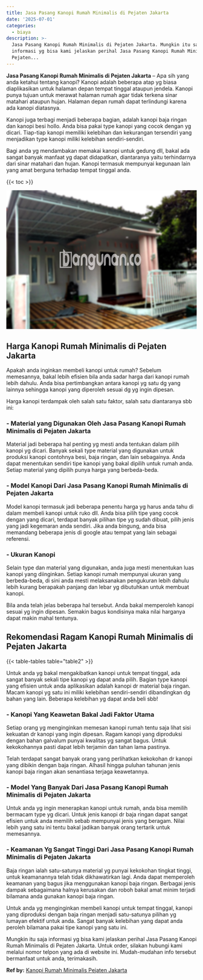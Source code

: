 ```yaml
---
title: Jasa Pasang Kanopi Rumah Minimalis di Pejaten Jakarta
date: '2025-07-01'
categories:
  - biaya
description: >-
  Jasa Pasang Kanopi Rumah Minimalis di Pejaten Jakarta. Mungkin itu saja
  informasi yg bisa kami jelaskan perihal Jasa Pasang Kanopi Rumah Minimalis di
  Pejaten...
---
```


**Jasa Pasang Kanopi Rumah Minimalis di Pejaten Jakarta** – Apa sih yang anda ketahui tentang kanopi? Kanopi adalah beberapa atap yg biasa diaplikasikan untuk halaman depan tempat tinggal ataupun jendela. Kanopi punya tujuan untuk merawat halaman rumah agar tidak terkena sinar matahari ataupun hujan. Halaman depan rumah dapat terlindungi karena ada kanopi diatasnya.

Kanopi juga terbagi menjadi beberapa bagian, adalah kanopi baja ringan dan kanopi besi hollo. Anda bisa pakai type kanopi yang cocok dengan yg dicari. Tiap-tiap kanopi memiliki kelebihan dan kekurangan tersendiri yang menjadikan type kanopi miliki kelebihan sendiri-sendiri.

Bagi anda yg mendambakan memakai kanopi untuk gedung dll, bakal ada sangat banyak manfaat yg dapat didapatkan, diantaranya yaitu terhindarnya dari sinar matahari dan hujan. Kanopi termasuk mempunyai kegunaan lain yang amat berguna terhadap tempat tinggal anda.

{{< toc >}}

![Jasa Pasang Kanopi Rumah Minimalis di Pejaten Jakarta](/images/harga-kanopi-minimalis-45.png)

## Harga Kanopi Rumah Minimalis di Pejaten Jakarta

Apakah anda inginkan membeli kanopi untuk rumah? Sebelum memesannya, bakal lebih efisien bila anda sadar harga dari kanopi rumah lebih dahulu. Anda bisa pertimbangkan antara kanopi yg satu dg yang lainnya sehingga kanopi yang diperoleh sesuai dg yg ingin dipesan.

Harga kanopi terdampak oleh salah satu faktor, salah satu diantaranya sbb ini:

### \- Material yang Digunakan Oleh Jasa Pasang Kanopi Rumah Minimalis di Pejaten Jakarta

Material jadi beberapa hal penting yg mesti anda tentukan dalam pilih kanopi yg dicari. Banyak sekali type material yang digunakan untuk produksi kanopi contohnya besi, baja ringan, dan lain sebagainya. Anda dapat menentukan sendiri tipe kanopi yang bakal dipilih untuk rumah anda. Setiap material yang dipilih punya harga yang berbeda-beda.

### \- Model Kanopi Dari Jasa Pasang Kanopi Rumah Minimalis di Pejaten Jakarta

Model kanopi termasuk jadi beberapa penentu harga yg harus anda tahu di dalam membeli kanopi untuk ruko dll. Anda bisa pilih tipe yang cocok dengan yang dicari, terdapat banyak pilihan tipe yg sudah dibuat, pilih jenis yang jadi kegemaran anda sendiri. Jika anda bingung, anda bisa memandang beberapa jenis di google atau tempat yang lain sebagai referensi.

### \- Ukuran Kanopi

Selain type dan material yang digunakan, anda juga mesti menentukan luas kanopi yang diinginkan. Setiap kanopi rumah mempunyai ukuran yang berbeda-beda, di sini anda mesti melaksanakan pengukuran lebih dahulu lebih kurang berapakah panjang dan lebar yg dibutuhkan untuk membuat kanopi.

Bila anda telah jelas beberapa hal tersebut. Anda bakal memperoleh kanopi sesuai yg ingin dipesan. Semakin bagus kondisinya maka nilai harganya dapat makin mahal tentunya.

## Rekomendasi Ragam Kanopi Rumah Minimalis di Pejaten Jakarta

{{< table-tables table="table2" >}}

Untuk anda yg bakal mengakibatkan kanopi untuk tempat tinggal, ada sangat banyak sekali tipe kanopi yg dapat anda pilih. Bagian type kanopi yang efisien untuk anda aplikasikan adalah kanopi dr material baja ringan. Macam kanopi yg satu ini miliki kelebihan sendiri-sendiri dibandingkan dg bahan yang lain. Beberapa kelebihan yg dapat anda beli sbb!

### \- Kanopi Yang Keawetan Bakal Jadi Faktor Utama

Setiap orang yg menginginkan memesan kanopi rumah tentu saja lihat sisi kekuatan dr kanopi yang ingin dipesan. Ragam kanopi yang diproduksi dengan bahan galvalum punyai kwalitas yg sangat bagus. Untuk kekokohannya pasti dapat lebih terjamin dan tahan lama pastinya.

Telah terdapat sangat banyak orang yang perlihatkan kekokohan dr kanopi yang dibikin dengan baja ringan. Alhasil hingga puluhan tahunan jenis kanopi baja ringan akan senantiasa terjaga keawetannya.

### \- Model Yang Banyak Dari Jasa Pasang Kanopi Rumah Minimalis di Pejaten Jakarta

Untuk anda yg ingin menerapkan kanopi untuk rumah, anda bisa memilih bermacam type yg dicari. Untuk jenis kanopi dr baja ringan dapat sangat efisien untuk anda memilih sebab mempunyai jenis yang beragam. Nilai lebih yang satu ini tentu bakal jadikan banyak orang tertarik untuk memesannya.

### \- Keamanan Yg Sangat Tinggi Dari Jasa Pasang Kanopi Rumah Minimalis di Pejaten Jakarta

Baja ringan ialah satu-satunya material yg punyai kekokohan tingkat tinggi, untuk keamanannya telah tidak dikhawatirkan lagi. Anda dapat memperoleh keamanan yang bagus jika menggunakan kanopi baja ringan. Berbagai jenis dampak sebagaimana halnya kerusakan dan roboh bakal amat minim terjadi bilamana anda gunakan kanopi baja ringan.

Untuk anda yg menginginkan membeli kanopi untuk tempat tinggal, kanopi yang diproduksi dengan baja ringan menjadi satu-satunya pilihan yg lumayan efektif untuk anda. Sangat banyak kelebihan yang dapat anda peroleh bilamana pakai tipe kanopi yang satu ini.

Mungkin itu saja informasi yg bisa kami jelaskan perihal Jasa Pasang Kanopi Rumah Minimalis di Pejaten Jakarta. Untuk order, silakan hubungi kami melalui nomor telpon yang ada di website ini. Mudah-mudahan info tersebut bermanfaat untuk anda, terimakasih.

**Ref by:**  [Kanopi Rumah Minimalis Pejaten Jakarta](https://id.wikipedia.org/wiki/Kanopi)
